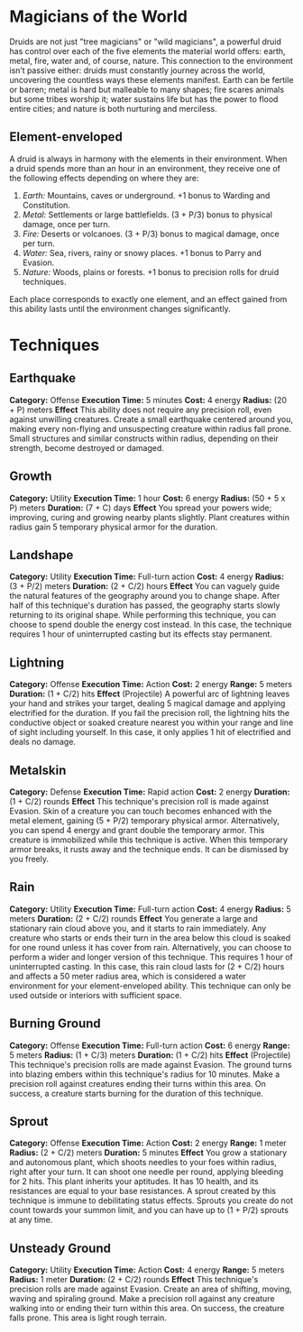 # Magicians of the World 
Druids are not just "tree magicians" or "wild magicians", a powerful druid has control over each of the five elements the material world offers: earth, metal, fire, water and, of course, nature. This connection to the environment isn’t passive either: druids must constantly journey across the world, uncovering the countless ways these elements manifest. Earth can be fertile or barren; metal is hard but malleable to many shapes; fire scares animals but some tribes worship it; water sustains life but has the power to flood entire cities; and nature is both nurturing and merciless.

## Element-enveloped
A druid is always in harmony with the elements in their environment. When a druid spends more than an hour in an environment, they receive one of the following effects depending on where they are:
1. *Earth:* Mountains, caves or underground. +1 bonus to Warding and Constitution.
2. *Metal:* Settlements or large battlefields. (3 + P/3) bonus to physical damage, once per turn.
3. *Fire:* Deserts or volcanoes. (3 + P/3) bonus to magical damage, once per turn.
4. *Water:* Sea, rivers, rainy or snowy places. +1 bonus to Parry and Evasion.
5. *Nature:* Woods, plains or forests. +1 bonus to precision rolls for druid techniques. 

Each place corresponds to exactly one element, and an effect gained from this ability lasts until the environment changes significantly.

# Techniques
## Earthquake
**Category:** Offense
**Execution Time:** 5 minutes
**Cost:** 4 energy
**Radius:** (20 + P) meters
**Effect**
	 This ability does not require any precision roll, even against unwilling creatures.
	 Create a small earthquake centered around you, making every non-flying and unsuspecting creature within radius fall prone. Small structures and similar constructs within radius, depending on their strength, become destroyed or damaged.

## Growth
**Category:** Utility
**Execution Time:** 1 hour
**Cost:** 6 energy
**Radius:** (50 + 5 x P) meters
**Duration:** (7 + C) days
**Effect**
	You spread your powers wide; improving, curing and growing nearby plants slightly. Plant creatures within radius gain 5 temporary physical armor for the duration. 

## Landshape
**Category:** Utility
**Execution Time:** Full-turn action
**Cost:** 4 energy
**Radius:** (3 + P/2) meters
**Duration:** (2 + C/2) hours
**Effect**
	You can vaguely guide the natural features of the geography around you to change shape. After half of this technique's duration has passed, the geography starts slowly returning to its original shape. While performing this technique, you can choose to spend double the energy cost instead. In this case, the technique requires 1 hour of uninterrupted casting but its effects stay permanent.  

## Lightning
**Category:** Offense
**Execution Time:** Action
**Cost:** 2 energy
**Range:** 5 meters
**Duration:** (1 + C/2) hits
**Effect**
	(Projectile)
	A powerful arc of lightning leaves your hand and strikes your target, dealing 5 magical damage and applying electrified for the duration. 
	If you fail the precision roll, the lightning hits the conductive object or soaked creature nearest you within your range and line of sight including yourself. In this case, it only applies 1 hit of electrified and deals no damage. 

## Metalskin
**Category:** Defense
**Execution Time:** Rapid action
**Cost:** 2 energy
**Duration:** (1 + C/2) rounds
**Effect**
	This technique's precision roll is made against Evasion.
	Skin of a creature you can touch becomes enhanced with the metal element, gaining (5 + P/2) temporary physical armor. Alternatively, you can spend 4 energy and grant double the temporary armor. This creature is immobilized while this technique is active. When this temporary armor breaks, it rusts away and the technique ends. It can be dismissed by you freely.

## Rain
**Category:** Utility
**Execution Time:** Full-turn action
**Cost:** 4 energy
**Radius:** 5 meters
**Duration:** (2 + C/2) rounds
**Effect**
	You generate a large and stationary rain cloud above you, and it starts to rain immediately. Any creature who starts or ends their turn in the area below this cloud is soaked for one round unless it has cover from rain.
	Alternatively, you can choose to perform a wider and longer version of this technique. This requires 1 hour of uninterrupted casting. In this case, this rain cloud lasts for (2 + C/2) hours and affects a 50 meter radius area, which is considered a water environment for your element-enveloped ability.
	This technique can only be used outside or interiors with sufficient space.

## Burning Ground
**Category:** Offense
**Execution Time:** Full-turn action
**Cost:** 6 energy
**Range:** 5 meters
**Radius:** (1 + C/3) meters
**Duration:** (1 + C/2) hits
**Effect**
	(Projectile)
	This technique's precision rolls are made against Evasion.
	The ground turns into blazing embers within this technique's radius for 10 minutes. Make a precision roll against creatures ending their turns within this area. On success, a creature starts burning for the duration of this technique.

## Sprout
**Category:** Offense
**Execution Time:** Action 
**Cost:** 2 energy
**Range:** 1 meter 
**Radius:** (2 + C/2) meters
**Duration:** 5 minutes
**Effect**
	You grow a stationary and autonomous plant, which shoots needles to your foes within radius, right after your turn. It can shoot one needle per round, applying bleeding for 2 hits.
	This plant inherits your aptitudes. It has 10 health, and its resistances are equal to your base resistances. 
	A sprout created by this technique is immune to debilitating status effects.
	Sprouts you create do not count towards your summon limit, and you can have up to (1 + P/2) sprouts at any time.

## Unsteady Ground
**Category:**  Utility
**Execution Time:** Action
**Cost:** 4 energy
**Range:** 5 meters
**Radius:** 1 meter
**Duration:** (2 + C/2) rounds
**Effect**
	This technique's precision rolls are made against Evasion.
	Create an area of shifting, moving, waving and spiraling ground. Make a precision roll against any creature walking into or ending their turn within this area. On success, the creature falls prone.
	This area is light rough terrain.
